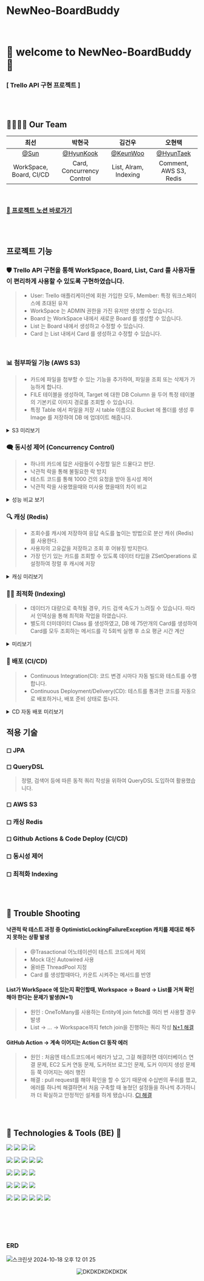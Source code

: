 # NewNeo-BoardBuddy


<br>

# 👀 welcome to NewNeo-BoardBuddy👀

### [ Trello API 구현 프로젝트 ]

<br><br>

## 👨‍👩‍👧‍👦 Our Team

|최선|박현국|김건우|오현택|
|:---:|:---:|:---:|:---:|
|[@Sun](https://github.com/sunchoiii)|[@HyunKook](https://hyunkook.tistory.com/)|[@KeunWoo](https://choni.tistory.com)|[@HyunTaek](https://oht2050.tistory.com/)|
|WorkSpace, Board, CI/CD|Card, Concurrency Control|List, Alram, Indexing|Comment, AWS S3, Redis|

<br>

### [👊 프로젝트 노션 바로가기](https://teamsparta.notion.site/0d265337d61a4ddc81b3333a31f4f122)

<br><br>

## 프로젝트 기능

### 🛡 Trello API 구현을 통해 WorkSpace, Board, List, Card 를 사용자들이 편리하게 사용할 수 있도록 구현하였습니다.

> * User: Trello 애플리케이션에 회원 가입한 모두, Member: 특정 워크스페이스에 초대된 유저
> * WorkSpace 는 ADMIN 권한을 가진 유저만 생성할 수 있습니다.
> * Board 는 WorkSpace 내에서 새로운 Board 를 생성할 수 있습니다.
> * List 는 Board 내에서 생성하고 수정할 수 있습니다.
> * Card 는 List 내에서 Card 를 생성하고 수정할 수 있습니다.

 <br>


### 📊 첨부파일 기능 (AWS S3)
 
> * 카드에 파일을 첨부할 수 있는 기능을 추가하여, 파일을 조회 또는 삭제가 가능하게 합니다.
> * FILE 테이블을 생성하여, Target 에 대한 DB Column 을 두어 특정 테이블의 기본키로 이미지 경로를 조회할 수 있습니다. 
> * 특정 Table 에서 파일을 저장 시 table 이름으로 Bucket 에 폴더를 생성 후 Image 를 저장하여 DB 에 업데이트 해줍니다.

<details>
<summary> S3 미리보기</summary>
<div markdown="1">

![데이터 보여주기](https://imgproxy.gamma.app/resize/quality:80/resizing_type:fit/width:1200/https://cdn.gamma.app/a01hohwam5u4kqu/6327b9e1627341efba3a3bc1f548a607/original/111.png)

 <br>
</div>
</details>

### 🗨 동시성 제어 (Concurrency Control)
 
> * 하나의 카드에 많은 사람들이 수정할 일은 드물다고 판단.
> * 낙관적 락을 통해 불필요한 락 방지
> * 테스트 코드를 통해 1000 건의 요청을 받아 동시성 제어
> * 낙관적 락을 사용했을때와 미사용 했을때의 차이 비교

<details>
<summary>성능 비교 보기</summary>
<div markdown="1">

![글쓰기1](https://cdn.gamma.app/a01hohwam5u4kqu/17b3331b16214399b8c54c84b1e26e0d/original/image.png)

 <br>
</div>
</details>

### 🔍 캐싱 (Redis)

> * 조회수를 캐시에 저장하여 응답 속도를 높이는 방법으로 분산 캐쉬 (Redis) 를 사용한다.
> * 사용자의 고유값을 저장하고 조회 후 어뷰징 방지한다.
> * 가장 인기 있는 카드를 조회할 수 있도록 데이터 타입을 ZSetOperations 로 설정하여 정렬 후 캐시에 저장

<details>
<summary> 캐싱 미리보기</summary>
<div markdown="1">

![캐싱](https://imgproxy.gamma.app/resize/quality:80/resizing_type:fit/width:1200/https://cdn.gamma.app/a01hohwam5u4kqu/00ebcd6b4a3e4fe58e894719e25d75b4/original/222.png)

 <br>
</div>
</details>

### 👨‍💻 최적화 (Indexing)
 
> * 데이터가 대량으로 축적될 경우, 카드 검색 속도가 느려질 수 있습니다. 따라서 인덱싱을 통해 최적화 작업을 하였습니다.
> * 별도의 더미데이터 Class 를 생성하였고, DB 에 75만개의 Card를 생성하여 Card를 모두 조회하는 메서드를 각 5회씩 실행 후 소요 평균 시간 계산

<details>
<summary>미리보기</summary>
<div markdown="1">

![Index 사용시](https://cdn.gamma.app/a01hohwam5u4kqu/ca7d6e402b8c4fbdb387a0a3e82f2cfc/original/image.png)

 <br>
</div>
</details>

### 📢 배포 (CI/CD)
 
> * Continuous Integration(CI): 코드 변경 시마다 자동 빌드와 테스트를 수행합니다. 
> * Continuous Deployment/Delivery(CD): 테스트를 통과한 코드를 자동으로 배포하거나, 배포 준비 상태로 둡니다.

<details>
<summary> CD 자동 배포 미리보기</summary>
<div markdown="1">

![배포](https://cdn.gamma.app/a01hohwam5u4kqu/fe39fbceafe0413db4094d31db76c344/original/seukeurinsyas-2024-10-18-ojeon-8.24.30.png)

 <br>
</div>
</details>


## 적용 기술
### ◻ JPA

### ◻ QueryDSL

> 정렬, 검색어 등에 따른 동적 쿼리 작성을 위하여 QueryDSL 도입하여 활용했습니다.

### ◻ AWS S3

### ◻ 캐싱 Redis

### ◻ Github Actions & Code Deploy (CI/CD)

### ◻ 동시성 제어

### ◻ 최적화 Indexing


<br><br>

## 🚨 Trouble Shooting

#### 낙관적 락 테스트 과정 중 OptimisticLockingFailureException 캐치를 제대로 해주지 못하는 상황 발생 
> * @Trasactional 어노테이션이 테스트 코드에서 제외
> * Mock 대신 Autowired 사용
> * 올바른 ThreadPool 지정
> * Card 를 생성할때마다, 카운트 시켜주는 메서드를 반영 

#### List가 WorkSpace 에 있는지 확인할때, Workspace → Board → List를 거쳐 확인해야 한다는 문제가 발생(N+1) 
> * 원인 : OneToMany를 사용하는 Entity에 join fetch를 여러 번 사용할 경우 발생
> * List → … → Workspace까지 fetch join을 진행하는 쿼리 작성
[N+1 해결](https://cdn.gamma.app/a01hohwam5u4kqu/6f4b798ba5fe4aa5bc86f6fb200d37b3/original/image.png)

#### GitHub Action -> 계속 이어지는 Action CI 동작 에러
> * 원인 : 처음엔 테스트코드에서 에러가 났고, 그걸 해결하면 데이터베이스 연결 문제,  EC2 도커 연동 문제, 도커허브 로그인 문제, 도커 이미지 생성 문제 등 쭉 이어지는 에러 행진
> * 해결 : pull request를 해야 확인을 할 수 있기 때문에 수십번의 푸쉬를 했고, 에러를 하나씩 해결하면서 처음 구축할 때 놓쳤던 설정들을 하나씩 추가하니까 더 확실하고 안정적인 설계를 하게 됐습니다.
[CI 해결](https://cdn.gamma.app/a01hohwam5u4kqu/2013737b36ff44ac9de4354d5965bd60/original/seukeurinsyas-2024-10-18-ojeon-8.24.30.png)

<br>

<br>

## 📝 Technologies & Tools (BE) 📝

<img src="https://img.shields.io/badge/java-007396?style=for-the-badge&logo=java&logoColor=white"> <img src="https://img.shields.io/badge/SpringBoot-6DB33F?style=for-the-badge&logo=springboot&logoColor=white"/> <img src="https://img.shields.io/badge/SpringSecurity-6DB33F?style=for-the-badge&logo=SpringSecurity&logoColor=white"/> <img src="https://img.shields.io/badge/JSONWebToken-000000?style=for-the-badge&logo=JSONWebTokens&logoColor=white"/>

<img src="https://img.shields.io/badge/MySQL-4479A1?style=for-the-badge&logo=MySQL&logoColor=white"/> <img src="https://img.shields.io/badge/Redis-DC382D?style=for-the-badge&logo=Redis&logoColor=white"/>  <img src="https://img.shields.io/badge/Gradle-02303A?style=for-the-badge&logo=Gradle&logoColor=white"/> <img src="https://img.shields.io/badge/LINUX-FCC624?style=for-the-badge&logo=linux&logoColor=black"/>  <img src="https://img.shields.io/badge/Ubuntu-E95420?style=for-the-badge&logo=Ubuntu&logoColor=white"/>

<img src="https://img.shields.io/badge/AmazonEC2-FF9900?style=for-the-badge&logo=AmazonEC2&logoColor=white"/> <img src="https://img.shields.io/badge/AmazonS3-569A31?style=for-the-badge&logo=AmazonS3&logoColor=white"/>  <img src="https://img.shields.io/badge/AmazonRDS-527FFF?style=for-the-badge&logo=AmazonRDS&logoColor=white"/> <img src="https://img.shields.io/badge/CODEDEPLOY-181717?style=for-the-badge"/>  

<img src="https://img.shields.io/badge/Docker-2496ED?style=for-the-badge&logo=docker&logoColor=white"/> <img src="https://img.shields.io/badge/git-F05032?style=for-the-badge&logo=git&logoColor=white"/> <img src="https://img.shields.io/badge/github-181717?style=for-the-badge&logo=github&logoColor=white"/>  <img src="https://img.shields.io/badge/GithubActions-2088FF?style=for-the-badge&logo=githubactions&logoColor=white"/>  

<img src="https://img.shields.io/badge/IntelliJIDEA-000000?style=for-the-badge&logo=IntelliJIDEA&logoColor=white"/>  <img src="https://img.shields.io/badge/Postman-FF6C37?style=for-the-badge&logo=Postman&logoColor=white"/>  <img src="https://img.shields.io/badge/Notion-000000?style=for-the-badge&logo=Notion&logoColor=white"/> <img src="https://img.shields.io/badge/Slack-4A154B?style=for-the-badge&logo=slack&logoColor=white"/> <img src="https://img.shields.io/badge/JiraSoftware-0052CC?style=for-the-badge&logo=jirasoftware&logoColor=white"/>   <img src="https://img.shields.io/badge/Figma-F24E1E?style=for-the-badge&logo=figma&logoColor=white"/>

<br><br><br><br>

### ERD

![스크린샷 2024-10-18 오후 12 01 25](https://github.com/user-attachments/assets/47dca19e-2f8e-426b-a5ec-f8e96d8b0b4f)
<br>

<div align=center>

![DKDKDKDKDKDK](https://github.com/user-attachments/assets/b4a6ba71-9251-40ca-8017-02a069f4a734)


</div>
